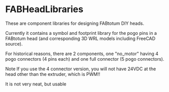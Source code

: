 # FABHeadLibraries

These are component libraries for designing FABtotum DIY heads.

Currently it contains a symbol and footprint library for the pogo pins in a FABtotum head (and corresponding 3D WRL models including FreeCAD source).

For historical reasons, there are 2 components, one "no_motor" having 4 pogo connectors (4 pins each) and one full connector (5 pogo connectors).

Note If you use the 4 connector version, you will not have 24VDC at the head other than the extruder, which is PWM!!

It is not very neat, but usable
